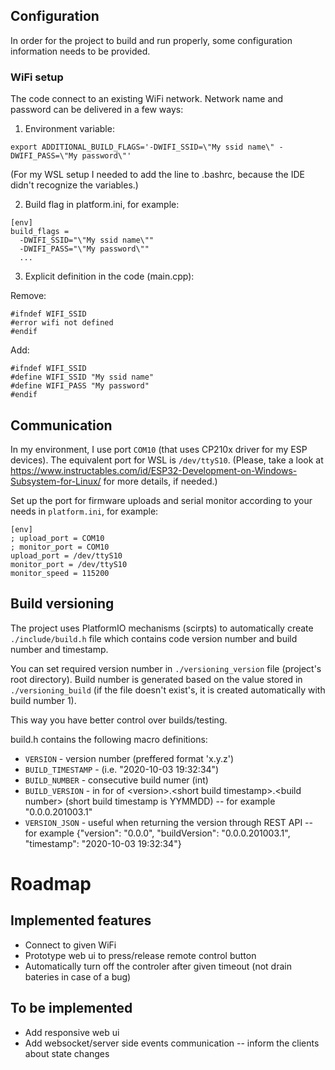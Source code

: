


## Configuration

In order for the project to build and run properly, some configuration information needs to be provided.

### WiFi setup
The code connect to an existing WiFi network. Network name and password can be delivered in a few ways:


1. Environment variable:
```
export ADDITIONAL_BUILD_FLAGS='-DWIFI_SSID=\"My ssid name\" -DWIFI_PASS=\"My password\"'
```

(For my WSL setup I needed to add the line to .bashrc, because the IDE didn't recognize the variables.)

2. Build flag in platform.ini, for example:
```
[env]
build_flags =
  -DWIFI_SSID="\"My ssid name\""
  -DWIFI_PASS="\"My password\""
  ...
```

3. Explicit definition in the code (main.cpp):

Remove:
```
#ifndef WIFI_SSID
#error wifi not defined
#endif
```
Add:
```
#ifndef WIFI_SSID
#define WIFI_SSID "My ssid name"
#define WIFI_PASS "My password"
#endif
```

## Communication
In my environment, I use port `COM10` (that uses CP210x driver for my ESP devices). The equivalent port for WSL is `/dev/ttyS10`.
(Please, take a look at https://www.instructables.com/id/ESP32-Development-on-Windows-Subsystem-for-Linux/ for more details, if needed.)


Set up the port for firmware uploads and serial monitor according to your needs in `platform.ini`, for example:
```
[env]
; upload_port = COM10
; monitor_port = COM10
upload_port = /dev/ttyS10
monitor_port = /dev/ttyS10
monitor_speed = 115200
```

## Build versioning
The project uses PlatformIO mechanisms (scirpts) to automatically create `./include/build.h` file which contains code version number and build number and timestamp.

You can set required version number in `./versioning_version` file (project's root directory). Build number is generated based on the value stored in `./versioning_build` (if the file doesn't exist's, it is created automatically with build number 1).

This way you have better control over builds/testing.

build.h contains the following macro definitions:
* `VERSION` - version number (preffered format 'x.y.z')
* `BUILD_TIMESTAMP` - (i.e. "2020-10-03 19:32:34")
* `BUILD_NUMBER` - consecutive build numer (int)
* `BUILD_VERSION` - in for of \<version\>.\<short build timestamp\>.\<build number\> (short build timestamp is YYMMDD) --  for example "0.0.0.201003.1"
* `VERSION_JSON` - useful when returning the version through REST API -- for example {\"version\": \"0.0.0\", \"buildVersion\": \"0.0.0.201003.1\", \"timestamp\": \"2020-10-03 19:32:34\"}

# Roadmap

## Implemented features
* Connect to given WiFi
* Prototype web ui to press/release remote control button
* Automatically turn off the controler after given timeout (not drain bateries in case of a bug)

## To be implemented
* Add responsive web ui
* Add websocket/server side events communication -- inform the clients about state changes
